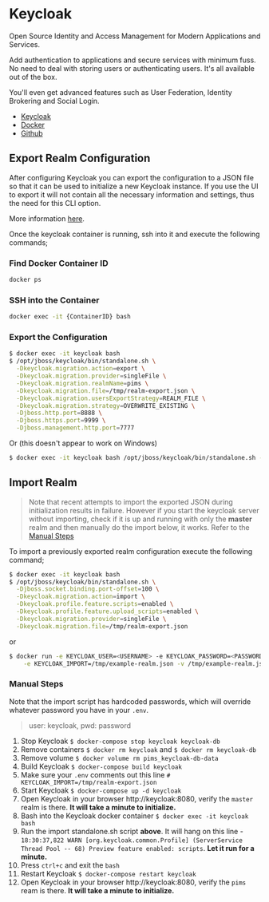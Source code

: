 # Keycloak

Open Source Identity and Access Management for Modern Applications and Services.

Add authentication to applications and secure services with minimum fuss. No need to deal with storing users or authenticating users. It's all available out of the box.

You'll even get advanced features such as User Federation, Identity Brokering and Social Login.

- [Keycloak](https://www.keycloak.org/)
- [Docker](https://hub.docker.com/r/jboss/keycloak/)
- [Github](https://github.com/keycloak/keycloak-containers/tree/master/server)

## Export Realm Configuration

After configuring Keycloak you can export the configuration to a JSON file so that it can be used to initialize a new Keycloak instance.
If you use the UI to export it will not contain all the necessary information and settings, thus the need for this CLI option.

More information [here](https://www.keycloak.org/docs/latest/server_admin/index.html#_export_import).

Once the keycloak container is running, ssh into it and execute the following commands;

### Find Docker Container ID

```bash
docker ps
```

### SSH into the Container

```bash
docker exec -it {ContainerID} bash
```

### Export the Configuration

```bash
$ docker exec -it keycloak bash
$ /opt/jboss/keycloak/bin/standalone.sh \
  -Dkeycloak.migration.action=export \
  -Dkeycloak.migration.provider=singleFile \
  -Dkeycloak.migration.realmName=pims \
  -Dkeycloak.migration.file=/tmp/realm-export.json \
  -Dkeycloak.migration.usersExportStrategy=REALM_FILE \
  -Dkeycloak.migration.strategy=OVERWRITE_EXISTING \
  -Djboss.http.port=8888 \
  -Djboss.https.port=9999 \
  -Djboss.management.http.port=7777
```

Or (this doesn't appear to work on Windows)

```bash
$ docker exec -it keycloak bash /opt/jboss/keycloak/bin/standalone.sh -Djboss.socket.binding.port-offset=100 -Dkeycloak.migration.action=export -Dkeycloak.migration.provider=singleFile -Dkeycloak.migration.strategy=OVERWRITE_EXISTING -Dkeycloak.migration.realmName=pims -Dkeycloak.migration.usersExportStrategy=REALM_FILE -Dkeycloak.migration.file=/tmp/realm-export.json
```

## Import Realm

> Note that recent attempts to import the exported JSON during initialization results in failure.
> However if you start the keycloak server without importing, check if it is up and running with only the **master** realm and then manually do the import below, it works.
> Refer to the [Manual Steps](#manual-steps)

To import a previously exported realm configuration execute the following command;

```bash
$ docker exec -it keycloak bash
$ /opt/jboss/keycloak/bin/standalone.sh \
  -Djboss.socket.binding.port-offset=100 \
  -Dkeycloak.migration.action=import \
  -Dkeycloak.profile.feature.scripts=enabled \
  -Dkeycloak.profile.feature.upload_scripts=enabled \
  -Dkeycloak.migration.provider=singleFile \
  -Dkeycloak.migration.file=/tmp/realm-export.json
```

or

```bash
$ docker run -e KEYCLOAK_USER=<USERNAME> -e KEYCLOAK_PASSWORD=<PASSWORD> \
    -e KEYCLOAK_IMPORT=/tmp/example-realm.json -v /tmp/example-realm.json:/tmp/example-realm.json jboss/keycloak
```

### Manual Steps

Note that the import script has hardcoded passwords, which will override whatever password you have in your `.env`.

> user: keycloak, pwd: password

1. Stop Keycloak `$ docker-compose stop keycloak keycloak-db`
2. Remove containers `$ docker rm keycloak` and `$ docker rm keycloak-db`
3. Remove volume `$ docker volume rm pims_keycloak-db-data`
4. Build Keycloak `$ docker-compose build keycloak`
5. Make sure your `.env` comments out this line `# KEYCLOAK_IMPORT=/tmp/realm-export.json`
6. Start Keycloak `$ docker-compose up -d keycloak`
7. Open Keycloak in your browser http://keycloak:8080, verify the `master` realm is there. **It will take a minute to initialize.**
8. Bash into the Keycloak docker container `$ docker exec -it keycloak bash`
9. Run the import standalone.sh script **above**. It will hang on this line - `18:30:37,822 WARN [org.keycloak.common.Profile] (ServerService Thread Pool -- 68) Preview feature enabled: scripts`. **Let it run for a minute.**
10. Press `ctrl+c` and exit the `bash`
11. Restart Keycloak `$ docker-compose restart keycloak`
12. Open Keycloak in your browser http://keycloak:8080, verify the `pims` ream is there. **It will take a minute to initialize.**

